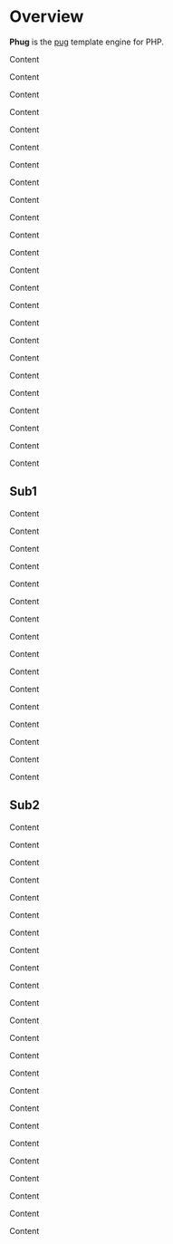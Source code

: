 # Overview

**Phug** is the [pug](https://pugjs.org/) template engine for PHP.

Content

Content

Content

Content

Content

Content

Content

Content

Content

Content

Content

Content

Content

Content

Content

Content

Content

Content

Content

Content

Content

Content

Content

Content

## Sub1

Content

Content

Content

Content

Content

Content

Content

Content

Content

Content

Content

Content

Content

Content

Content

Content

## Sub2

Content

Content

Content

Content

Content

Content

Content

Content

Content

Content

Content

Content

Content

Content

Content

Content

Content

Content

Content

Content

Content

Content

Content

Content
